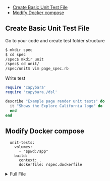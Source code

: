 * [Create Basic Unit Test File](#Create_Basic_Unit_Test_File)
* [Modify Docker compose](#Modify_Docker_compose)

## Create Basic Unit Test File
Go to your code and create test folder structure
```bash
$ mkdir spec
$ cd spec
/spec$ mkdir unit
/spec$ cd unit/
/spec/unit$ vim page_spec.rb
```
Write test
```ruby
require 'capybara'
require 'capybara./dsl'

describe "Example page render unit tests" do
  it "Shows the Explore California logo" do
  end
end
```
## Modify Docker compose
```docker
  unit-tests:
    volumes:
      - "$pwd:/app"
    build:
      context: .
      dockerfile: rspec.dockerfile
```
<details>
  <summary>Full File</summary>
  docker-compose.yml

  ```docker
  version: '3.7'
  services:
    website:
      build:
        context: .
      ports:
        - 80:80
    unit-tests:
      volumes:
        - "$pwd:/app"
      build:
        context: .
        dockerfile: rspec.dockerfile
  ```
</details>

